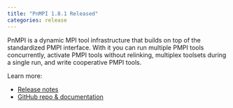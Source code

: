 ```yaml
---
title: "PnMPI 1.8.1 Released"
categories: release
---
```


PnMPI is a dynamic MPI tool infrastructure that builds on top of the standardized PMPI interface. With it you can run multiple PMPI tools concurrently, activate PMPI tools without relinking, multiplex toolsets during a single run, and write cooperative PMPI tools.

Learn more:
- [Release notes](https://github.com/LLNL/PnMPI/releases/tag/v1.8.1)
- [GitHub repo & documentation](https://github.com/LLNL/PnMPI)
